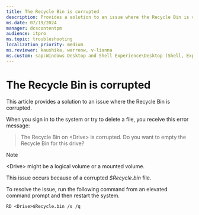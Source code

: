 ```yaml
---
title: The Recycle Bin is corrupted
description: Provides a solution to an issue where the Recycle Bin is corrupted.
ms.date: 07/19/2024
manager: dcscontentpm
audience: itpro
ms.topic: troubleshooting
localization_priority: medium
ms.reviewer: kaushika, warrenw, v-lianna
ms.custom: sap:Windows Desktop and Shell Experience\Desktop (Shell, Explorer.exe init, themes, colors, icons, recycle bin), csstroubleshoot
---
```

# The Recycle Bin is corrupted

This article provides a solution to an issue where the Recycle Bin is corrupted.

When you sign in to the system or try to delete a file, you receive this error message:

> The Recycle Bin on \<Drive\> is corrupted. Do you want to empty the Recycle Bin for this drive?

> [!NOTE]
> \<Drive\> might be a logical volume or a mounted volume.

This issue occurs because of a corrupted *$Recycle.bin* file.

To resolve the issue, run the following command from an elevated command prompt and then restart the system.

```console
RD <Drive>$Recycle.bin /s /q
```
